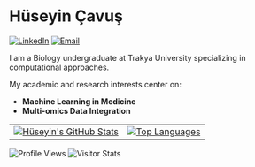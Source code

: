 # Hüseyin Çavuş

[![LinkedIn](https://img.shields.io/badge/LinkedIn-Huseyin_Cavus-0077B5?style=flat&logo=linkedin)](https://www.linkedin.com/in/huseyincavus)
[![Email](https://img.shields.io/badge/Email-huseyincavus@proton.me-888888?style=flat&logo=protonmail)](mailto:huseyincavus@proton.me)



I am a Biology undergraduate at Trakya University specializing in computational approaches.

My academic and research interests center on:
*   **Machine Learning in Medicine**
*   **Multi-omics Data Integration**



<table>
  <tr>
    <td>
      <a href="https://github.com/anuraghazra/github-readme-stats">
        <img align="center" src="https://github-readme-stats.vercel.app/api?username=huseyincavusbi&show_icons=true&theme=radical&hide_border=true&count_private=true" alt="Hüseyin's GitHub Stats" />
      </a>
    </td>
    <td>
      <a href="https://github.com/anuraghazra/github-readme-stats">
        <img align="center" src="https://github-readme-stats.vercel.app/api/top-langs/?username=huseyincavusbi&layout=compact&theme=radical&hide_border=true&langs_count=8" alt="Top Languages" />
      </a>
    </td>
  </tr>
</table>

![Profile Views](https://komarev.com/ghpvc/?username=huseyincavusbi&color=blue)
<img alt="Visitor Stats" src="https://widgetbite.com/stats/huseyincavusbi"/>
